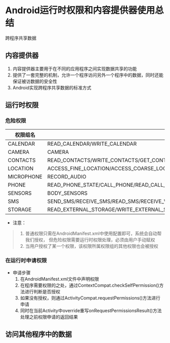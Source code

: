 # Android运行时权限和内容提供器使用总结
跨程序共享数据

## 内容提供器
1. 内容提供器主要用于在不同的应用程序之间实现数据共享的功能
2. 提供了一套完整的机制，允许一个程序访问另外一个程序中的数据，同时还能保证被访数据的安全性
3. Android实现跨程序共享数据的标准方式

## 运行时权限
### 危险权限
|权限组名|权限名|
|-|-|
|CALENDAR|READ_CALENDAR/WRITE_CALENDAR |
|CAMERA|CAMERA |
|CONTACTS|READ_CONTACTS/WRITE_CONTACTS/GET_CONTACTS |
|LOCATION|ACCESS_FINE_LOCATION/ACCESS_COARSE_LOCATION |
|MICROPHONE|RECORD_AUDIO |
|PHONE|READ_PHONE_STATE/CALL_PHONE/READ_CALL_LOG/WRITE_CALL_LOG/ADD_VOICEMAIL/USE_SIP/PROCESS_OUTGOING_CALLS |
|SENSORS|BODY_SENSORS |
|SMS|SEND_SMS/RECEIVE_SMS/READ_SMS/RECEIVE_WAP_PUSH/RECEIVE_MMS |
|STORAGE|READ_EXTERNAL_STORAGE/WRITE_EXTERNAL_STORAGE |

- 注意：
> 1. 普通权限只需在AndroidManifest.xml中使用<uses-permission android:name="">配置即可，系统会自动帮我们授权， 但危险权限需要运行时权限处理，必须由用户手动赋权
> 2. 当用户授权了某一个权限，该权限所属权限组的其他权限也会被授权

### 在运行时申请权限
- 申请步骤
  1. 在AndroidManifest.xml文件中声明权限
  2. 在程序需要权限的之处，通过ContextCompat.checkSelfPermission()方法进行判断是否授权
  3. 如果没有授权，则通过ActivityCompat.requestPermissions()方法进行申请
  4. 同时在当前Activity中override重写onRequestPermissionsResult()方法 处理之前权限申请的返回结果

## 访问其他程序中的数据
